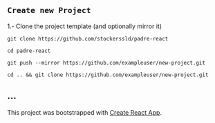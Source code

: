 
## `Create new Project`


1.- Clone the project template (and optionally mirror it)

    git clone https://github.com/stockerssld/padre-react

    cd padre-react

    git push --mirror https://github.com/exampleuser/new-project.git

    cd .. && git clone https://github.com/exampleuser/new-project.git



## ... 



This project was bootstrapped with [Create React App](https://github.com/facebook/create-react-app).